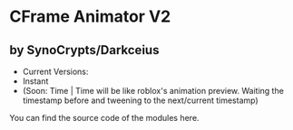 # CFrame Animator V2
by SynoCrypts/Darkceius
----------------------------
- Current Versions:
- Instant
- (Soon: Time | Time will be like roblox's animation preview. Waiting the timestamp before and tweening to the next/current timestamp)

You can find the source code of the modules here.

